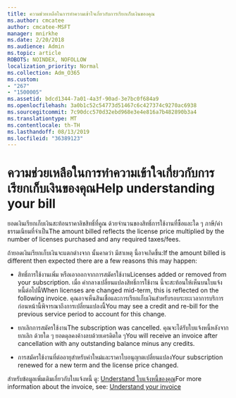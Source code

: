 ```yaml
---
title: ความช่วยเหลือในการทำความเข้าใจเกี่ยวกับการเรียกเก็บเงินของคุณ
ms.author: cmcatee
author: cmcatee-MSFT
manager: mnirkhe
ms.date: 2/20/2018
ms.audience: Admin
ms.topic: article
ROBOTS: NOINDEX, NOFOLLOW
localization_priority: Normal
ms.collection: Adm_O365
ms.custom:
- "267"
- "1500005"
ms.assetid: bdcd1344-7a01-4a3f-90ad-3e7bc0f684a9
ms.openlocfilehash: 3a0b1c52c54773d51467c6c427374c9270ac6938
ms.sourcegitcommit: 7c90dcc570d32ebd968e3e4e816a7b482890b3a4
ms.translationtype: MT
ms.contentlocale: th-TH
ms.lasthandoff: 08/13/2019
ms.locfileid: "36389123"
---
```

# <a name="help-understanding-your-bill"></a><span data-ttu-id="d572b-102">ความช่วยเหลือในการทำความเข้าใจเกี่ยวกับการเรียกเก็บเงินของคุณ</span><span class="sxs-lookup"><span data-stu-id="d572b-102">Help understanding your bill</span></span>

<span data-ttu-id="d572b-103">ยอดเงินเรียกเก็บเงินสะท้อนราคาลิขสิทธิ์ที่คูณ ด้วยจำนวนของสิทธิ์การใช้งานที่ซื้อและใด ๆ ภาษี/ค่าธรรมเนียมที่จำเป็น</span><span class="sxs-lookup"><span data-stu-id="d572b-103">The amount billed reflects the license price multiplied by the number of licenses purchased and any required taxes/fees.</span></span>
  
<span data-ttu-id="d572b-104">ถ้ายอดเงินเรียกเก็บเงินจะแตกต่างจาก นั้นคาดว่า มีสาเหตุ นี้อาจเกิดขึ้น:</span><span class="sxs-lookup"><span data-stu-id="d572b-104">If the amount billed is different then expected there are a few reasons this may happen:</span></span>
  
- <span data-ttu-id="d572b-105">สิทธิ์การใช้งานเพิ่ม หรือเอาออกจากการสมัครใช้งาน</span><span class="sxs-lookup"><span data-stu-id="d572b-105">Licenses added or removed from your subscription.</span></span> <span data-ttu-id="d572b-106">เมื่อ คำกลางเปลี่ยนแปลงสิทธิ์การใช้งาน นี้จะสะท้อนให้เห็นบนใบแจ้งหนี้ต่อไปนี้</span><span class="sxs-lookup"><span data-stu-id="d572b-106">When licenses are changed mid-term, this is reflected on the following invoice.</span></span> <span data-ttu-id="d572b-107">คุณอาจเห็นสินเชื่อและการเรียกเก็บเงินสำหรับรอบระยะเวลาการบริการก่อนหน้านี้พิจารณาถึงการเปลี่ยนแปลงนี้</span><span class="sxs-lookup"><span data-stu-id="d572b-107">You may see a credit and re-bill for the previous service period to account for this change.</span></span>

- <span data-ttu-id="d572b-108">ยกเลิกการสมัครใช้งาน</span><span class="sxs-lookup"><span data-stu-id="d572b-108">The subscription was cancelled.</span></span> <span data-ttu-id="d572b-109">คุณจะได้รับใบแจ้งหนี้หลังจากยกเลิก ด้วยใด ๆ ยอดดุลคงค้างลบด้วยเครดิตใด ๆ</span><span class="sxs-lookup"><span data-stu-id="d572b-109">You will receive an invoice after cancellation with any outstanding balance minus any credits.</span></span>

- <span data-ttu-id="d572b-110">การสมัครใช้งานที่ต่ออายุสำหรับคำใหม่และราคาใบอนุญาตเปลี่ยนแปลง</span><span class="sxs-lookup"><span data-stu-id="d572b-110">Your subscription renewed for a new term and the license price changed.</span></span>

<span data-ttu-id="d572b-111">สำหรับข้อมูลเพิ่มเติมเกี่ยวกับใบแจ้งหนี้ ดู: [Understand ใบแจ้งหนี้ของคุณ](https://docs.microsoft.com/en-us/office365/admin/subscriptions-and-billing/understand-your-invoice)</span><span class="sxs-lookup"><span data-stu-id="d572b-111">For more information about the invoice, see: [Understand your invoice](https://docs.microsoft.com/en-us/office365/admin/subscriptions-and-billing/understand-your-invoice)</span></span>